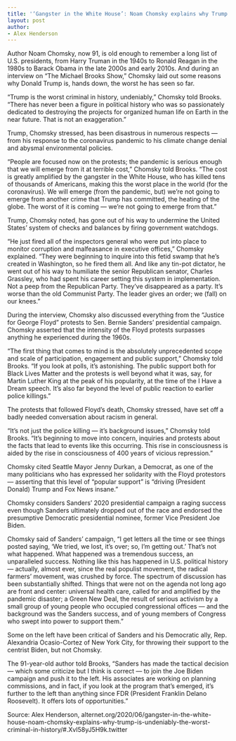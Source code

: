 ```yaml
---
title: '‘Gangster in the White House’: Noam Chomsky explains why Trump is undeniably ‘the worst criminal in history’'
layout: post
author:
- Alex Henderson
---
```


Author Noam Chomsky, now 91, is old enough to remember a long list of U.S. presidents, from Harry Truman in the 1940s to Ronald Reagan in the 1980s to Barack Obama in the late 2000s and early 2010s. And during an interview on “The Michael Brooks Show,” Chomsky laid out some reasons why Donald Trump is, hands down, the worst he has seen so far.

“Trump is the worst criminal in history, undeniably,” Chomsky told Brooks. “There has never been a figure in political history who was so passionately dedicated to destroying the projects for organized human life on Earth in the near future. That is not an exaggeration.”

Trump, Chomsky stressed, has been disastrous in numerous respects — from his response to the coronavirus pandemic to his climate change denial and abysmal environmental policies.

“People are focused now on the protests; the pandemic is serious enough that we will emerge from it at terrible cost,” Chomsky told Brooks. “The cost is greatly amplified by the gangster in the White House, who has killed tens of thousands of Americans, making this the worst place in the world (for the coronavirus). We will emerge (from the pandemic, but) we’re not going to emerge from another crime that Trump has committed, the heating of the globe. The worst of it is coming — we’re not going to emerge from that.”

Trump, Chomsky noted, has gone out of his way to undermine the United States’ system of checks and balances by firing government watchdogs.

“He just fired all of the inspectors general who were put into place to monitor corruption and malfeasance in executive offices,” Chomsky explained. “They were beginning to inquire into this fetid swamp that he’s created in Washington, so he fired them all. And like any tin-pot dictator, he went out of his way to humiliate the senior Republican senator, Charles Grassley, who had spent his career setting this system in implementation. Not a peep from the Republican Party. They’ve disappeared as a party. It’s worse than the old Communist Party. The leader gives an order; we (fall) on our knees.”

During the interview, Chomsky also discussed everything from the “Justice for George Floyd” protests to Sen. Bernie Sanders’ presidential campaign. Chomsky asserted that the intensity of the Floyd protests surpasses anything he experienced during the 1960s.

“The first thing that comes to mind is the absolutely unprecedented scope and scale of participation, engagement and public support,” Chomsky told Brooks. “If you look at polls, it’s astonishing. The public support both for Black Lives Matter and the protests is well beyond what it was, say, for Martin Luther King at the peak of his popularity, at the time of the I Have a Dream speech. It’s also far beyond the level of public reaction to earlier police killings.”

The protests that followed Floyd’s death, Chomsky stressed, have set off a badly needed conversation about racism in general.

“It’s not just the police killing — it’s background issues,” Chomsky told Brooks. “It’s beginning to move into concern, inquiries and protests about the facts that lead to events like this occurring. This rise in consciousness is aided by the rise in consciousness of 400 years of vicious repression.”

Chomsky cited Seattle Mayor Jenny Durkan, a Democrat, as one of the many politicians who has expressed her solidarity with the Floyd protestors — asserting that this level of “popular support” is “driving (President Donald) Trump and Fox News insane.”

Chomsky considers Sanders’ 2020 presidential campaign a raging success even though Sanders ultimately dropped out of the race and endorsed the presumptive Democratic presidential nominee, former Vice President Joe Biden.

Chomsky said of Sanders’ campaign, “I get letters all the time or see things posted saying, ‘We tried, we lost, it’s over; so, I’m getting out.’ That’s not what happened. What happened was a tremendous success, an unparalleled success. Nothing like this has happened in U.S. political history — actually, almost ever, since the real populist movement, the radical farmers’ movement, was crushed by force. The spectrum of discussion has been substantially shifted. Things that were not on the agenda not long ago are front and center: universal health care, called for and amplified by the pandemic disaster; a Green New Deal, the result of serious activism by a small group of young people who occupied congressional offices — and the background was the Sanders success, and of young members of Congress who swept into power to support them.”

Some on the left have been critical of Sanders and his Democratic ally, Rep. Alexandria Ocasio-Cortez of New York City, for throwing their support to the centrist Biden, but not Chomsky.

The 91-year-old author told Brooks, “Sanders has made the tactical decision — which some criticize but I think is correct — to join the Joe Biden campaign and push it to the left. His associates are working on planning commissions, and in fact, if you look at the program that’s emerged, it’s further to the left than anything since FDR (President Franklin Delano Roosevelt). It offers lots of opportunities.”

Source: Alex Henderson, alternet.org/2020/06/gangster-in-the-white-house-noam-chomsky-explains-why-trump-is-undeniably-the-worst-criminal-in-history/#.XvI58yJ5H9k.twitter

